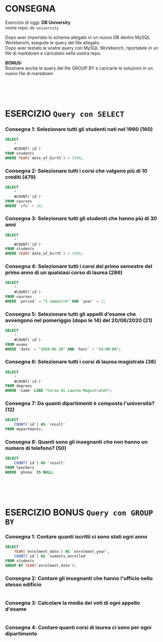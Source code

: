 # CONSEGNA
Esercizio di oggi: **DB University**
<br />
nome repo: `db-university`

Dopo aver importato lo schema allegato in un nuovo DB dentro MySQL Workbench, eseguite le query del file allegato.
<br />
Dopo aver testato le vostre query con MySQL Workbench, riportatele in un file di markdown e caricatelo nella vostra repo.

**BONUS:**
<br />
Risolvere anche le query del file GROUP BY e caricarle le soluzioni in un nuovo file di markdown







<br />
<br />
<br />

# ESERCIZIO `Query con SELECT`



### Consegna 1: Selezionare tutti gli studenti nati nel 1990 (160)

```sql
SELECT 
	*
    #COUNT(`id`)
FROM students
WHERE YEAR(`date_of_birth`) = 1990;
```




### Consegna 2: Selezionare tutti i corsi che valgono più di 10 crediti (479)

```sql
SELECT 
	*
    #COUNT(`id`)
FROM courses
WHERE `cfu` > 10;
```




### Consegna 3: Selezionare tutti gli studenti che hanno più di 30 anni

```sql
SELECT 
	*
    #COUNT(`id`)
FROM students
WHERE YEAR(`date_of_birth`) < 1995;
```






### Consegna 4: Selezionare tutti i corsi del primo semestre del primo anno di un qualsiasi corso di laurea (286)

```sql
SELECT 
	*
    #COUNT(`id`)
FROM courses
WHERE `period` = "I semestre" AND `year` = 1;
```






### Consegna 5: Selezionare tutti gli appelli d'esame che avvengono nel pomeriggio (dopo le 14) del 20/06/2020 (21)

```sql
SELECT 
	*
    #COUNT(`id`)
FROM exams
WHERE `date` = "2020-06-20" AND `hour` > "14:00:00";
```






### Consegna 6: Selezionare tutti i corsi di laurea magistrale (38)

```sql
SELECT 
	*
    #COUNT(`id`)
FROM degrees
WHERE `name` LIKE "Corso di Laurea Magistrale%";
```






### Consegna 7: Da quanti dipartimenti è composta l'università? (12)

```sql
SELECT 
	COUNT(`id`) AS `result`
FROM departments;
```






### Consegna 8: Quanti sono gli insegnanti che non hanno un numero di telefono? (50)

```sql
SELECT 
	COUNT(`id`) AS `result`
FROM teachers
WHERE `phone` IS NULL;
```






<br />
<br />
<br />

# ESERCIZIO BONUS `Query con GROUP BY`



### Consegna 1: Contare quanti iscritti ci sono stati ogni anno

```sql
SELECT 
	YEAR(`enrolment_date`) AS `enrolment_year`, 
    COUNT(`id`) AS `sudents_enrolled`
FROM students
GROUP BY YEAR(`enrolment_date`);
```



### Consegna 2: Contare gli insegnanti che hanno l'ufficio nello stesso edificio

```sql
```



### Consegna 3: Calcolare la media dei voti di ogni appello d'esame

```sql
```



### Consegna 4: Contare quanti corsi di laurea ci sono per ogni dipartimento

```sql
```
